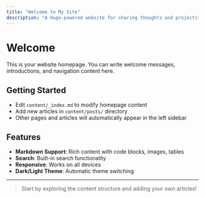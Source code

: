 ```yaml
---
title: "Welcome to My Site"
description: "A Hugo-powered website for sharing thoughts and projects"
---
```


# Welcome

This is your website homepage. You can write welcome messages, introductions, and navigation content here.

## Getting Started

- Edit `content/_index.md` to modify homepage content
- Add new articles in `content/posts/` directory
- Other pages and articles will automatically appear in the left sidebar

## Features

- **Markdown Support**: Rich content with code blocks, images, tables
- **Search**: Built-in search functionality
- **Responsive**: Works on all devices
- **Dark/Light Theme**: Automatic theme switching

---

> Start by exploring the content structure and adding your own articles!
